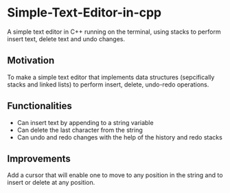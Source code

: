 # Simple-Text-Editor-in-cpp
A simple text editor in C++ running on the terminal, using stacks to perform insert text, delete text and undo changes.

## Motivation
To make a simple text editor that implements data structures (sepcifically stacks and linked lists) to perform insert, delete, undo-redo operations.

## Functionalities
+ Can insert text by appending to a string variable
+ Can delete the last character from the string
+ Can undo and redo changes with the help of the history and redo stacks

## Improvements
Add a cursor that will enable one to move to any position in the string and to insert or delete at any position.
